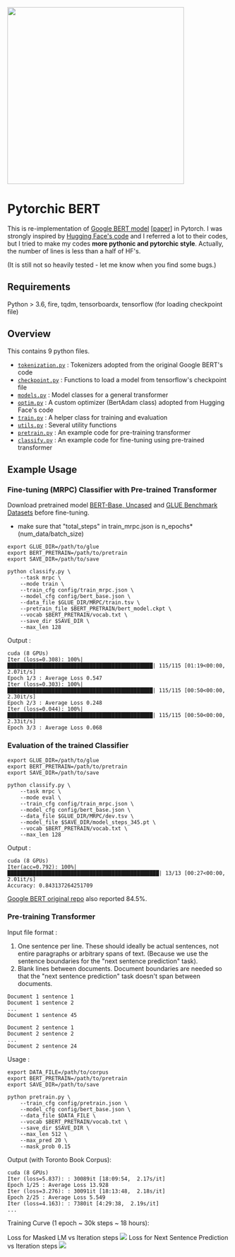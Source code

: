 [<img width="400"
src="https://user-images.githubusercontent.com/32828768/49876264-ff2e4180-fdf0-11e8-9512-06ffe3ede9c5.png">](https://jalammar.github.io/illustrated-bert/)

# Pytorchic BERT
This is re-implementation of [Google BERT model](https://github.com/google-research/bert) [[paper](https://arxiv.org/abs/1810.04805)] in Pytorch. I was strongly inspired by [Hugging Face's code](https://github.com/huggingface/pytorch-pretrained-BERT) and I referred a lot to their codes, but I tried to make my codes **more pythonic and pytorchic style**. Actually, the number of lines is less than a half of HF's. 

(It is still not so heavily tested - let me know when you find some bugs.)

## Requirements

Python > 3.6, fire, tqdm, tensorboardx,
tensorflow (for loading checkpoint file)

## Overview

This contains 9 python files.
- [`tokenization.py`](./tokenization.py) : Tokenizers adopted from the original Google BERT's code
- [`checkpoint.py`](./checkpoint.py) : Functions to load a model from tensorflow's checkpoint file
- [`models.py`](bert.py) : Model classes for a general transformer
- [`optim.py`](./optim.py) : A custom optimizer (BertAdam class) adopted from Hugging Face's code
- [`train.py`](./train.py) : A helper class for training and evaluation
- [`utils.py`](./utils.py) : Several utility functions
- [`pretrain.py`](bert_pretrain.py) : An example code for pre-training transformer
- [`classify.py`](./classify.py) : An example code for fine-tuning using pre-trained transformer

## Example Usage

### Fine-tuning (MRPC) Classifier with Pre-trained Transformer
Download pretrained model [BERT-Base, Uncased](https://storage.googleapis.com/bert_models/2018_10_18/uncased_L-12_H-768_A-12.zip) and
[GLUE Benchmark Datasets]( https://github.com/nyu-mll/GLUE-baselines) 
before fine-tuning.
* make sure that "total_steps" in train_mrpc.json is n_epochs*(num_data/batch_size)
```
export GLUE_DIR=/path/to/glue
export BERT_PRETRAIN=/path/to/pretrain
export SAVE_DIR=/path/to/save

python classify.py \
    --task mrpc \
    --mode train \
    --train_cfg config/train_mrpc.json \
    --model_cfg config/bert_base.json \
    --data_file $GLUE_DIR/MRPC/train.tsv \
    --pretrain_file $BERT_PRETRAIN/bert_model.ckpt \
    --vocab $BERT_PRETRAIN/vocab.txt \
    --save_dir $SAVE_DIR \
    --max_len 128
```
Output :
```
cuda (8 GPUs)
Iter (loss=0.308): 100%|██████████████████████████████████████████████| 115/115 [01:19<00:00,  2.07it/s]
Epoch 1/3 : Average Loss 0.547
Iter (loss=0.303): 100%|██████████████████████████████████████████████| 115/115 [00:50<00:00,  2.30it/s]
Epoch 2/3 : Average Loss 0.248
Iter (loss=0.044): 100%|██████████████████████████████████████████████| 115/115 [00:50<00:00,  2.33it/s]
Epoch 3/3 : Average Loss 0.068
```

### Evaluation of the trained Classifier
```
export GLUE_DIR=/path/to/glue
export BERT_PRETRAIN=/path/to/pretrain
export SAVE_DIR=/path/to/save

python classify.py \
    --task mrpc \
    --mode eval \
    --train_cfg config/train_mrpc.json \
    --model_cfg config/bert_base.json \
    --data_file $GLUE_DIR/MRPC/dev.tsv \
    --model_file $SAVE_DIR/model_steps_345.pt \
    --vocab $BERT_PRETRAIN/vocab.txt \
    --max_len 128
```
Output :
```
cuda (8 GPUs)
Iter(acc=0.792): 100%|████████████████████████████████████████████████| 13/13 [00:27<00:00,  2.01it/s]
Accuracy: 0.843137264251709
```
[Google BERT original repo](https://github.com/google-research/bert) also reported 84.5%.


### Pre-training Transformer
Input file format :
1. One sentence per line. These should ideally be actual sentences, not entire paragraphs or arbitrary spans of text. (Because we use the sentence boundaries for the "next sentence prediction" task).
2. Blank lines between documents. Document boundaries are needed so that the "next sentence prediction" task doesn't span between documents.
```
Document 1 sentence 1
Document 1 sentence 2
...
Document 1 sentence 45

Document 2 sentence 1
Document 2 sentence 2
...
Document 2 sentence 24
```
Usage :
```
export DATA_FILE=/path/to/corpus
export BERT_PRETRAIN=/path/to/pretrain
export SAVE_DIR=/path/to/save

python pretrain.py \
    --train_cfg config/pretrain.json \
    --model_cfg config/bert_base.json \
    --data_file $DATA_FILE \
    --vocab $BERT_PRETRAIN/vocab.txt \
    --save_dir $SAVE_DIR \
    --max_len 512 \
    --max_pred 20 \
    --mask_prob 0.15
```
Output (with Toronto Book Corpus):
```
cuda (8 GPUs)
Iter (loss=5.837): : 30089it [18:09:54,  2.17s/it]
Epoch 1/25 : Average Loss 13.928
Iter (loss=3.276): : 30091it [18:13:48,  2.18s/it]
Epoch 2/25 : Average Loss 5.549
Iter (loss=4.163): : 7380it [4:29:38,  2.19s/it]
...
```
Training Curve (1 epoch ~ 30k steps ~ 18 hours):

Loss for Masked LM vs Iteration steps
<img src="https://user-images.githubusercontent.com/32828768/50011629-9a0e5380-ff8a-11e8-87ab-18cd22453561.png">
Loss for Next Sentence Prediction vs Iteration steps
<img src="https://user-images.githubusercontent.com/32828768/50011633-9c70ad80-ff8a-11e8-8670-8baaebb6e51a.png">

